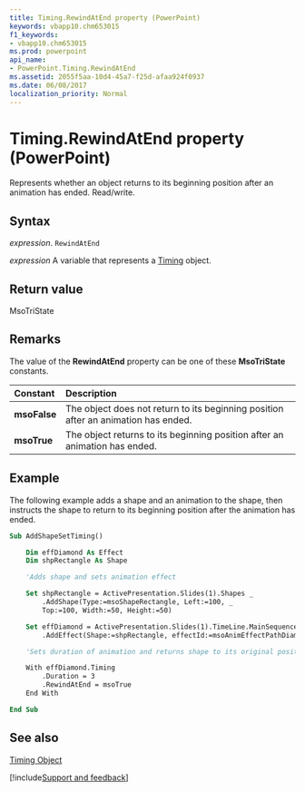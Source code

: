 ```yaml
---
title: Timing.RewindAtEnd property (PowerPoint)
keywords: vbapp10.chm653015
f1_keywords:
- vbapp10.chm653015
ms.prod: powerpoint
api_name:
- PowerPoint.Timing.RewindAtEnd
ms.assetid: 2055f5aa-10d4-45a7-f25d-afaa924f0937
ms.date: 06/08/2017
localization_priority: Normal
---
```



# Timing.RewindAtEnd property (PowerPoint)

Represents whether an object returns to its beginning position after an animation has ended. Read/write.


## Syntax

_expression_. `RewindAtEnd`

_expression_ A variable that represents a [Timing](PowerPoint.Timing.md) object.


## Return value

MsoTriState


## Remarks

The value of the  **RewindAtEnd** property can be one of these **MsoTriState** constants.



|Constant|Description|
|:-----|:-----|
|**msoFalse**| The object does not return to its beginning position after an animation has ended.|
|**msoTrue**| The object returns to its beginning position after an animation has ended.|

## Example

The following example adds a shape and an animation to the shape, then instructs the shape to return to its beginning position after the animation has ended.


```vb
Sub AddShapeSetTiming()

    Dim effDiamond As Effect
    Dim shpRectangle As Shape

    'Adds shape and sets animation effect

    Set shpRectangle = ActivePresentation.Slides(1).Shapes _
        .AddShape(Type:=msoShapeRectangle, Left:=100, _
        Top:=100, Width:=50, Height:=50)

    Set effDiamond = ActivePresentation.Slides(1).TimeLine.MainSequence _
        .AddEffect(Shape:=shpRectangle, effectId:=msoAnimEffectPathDiamond)

    'Sets duration of animation and returns shape to its original position

    With effDiamond.Timing
        .Duration = 3
        .RewindAtEnd = msoTrue
    End With

End Sub
```


## See also


[Timing Object](PowerPoint.Timing.md)

[!include[Support and feedback](~/includes/feedback-boilerplate.md)]